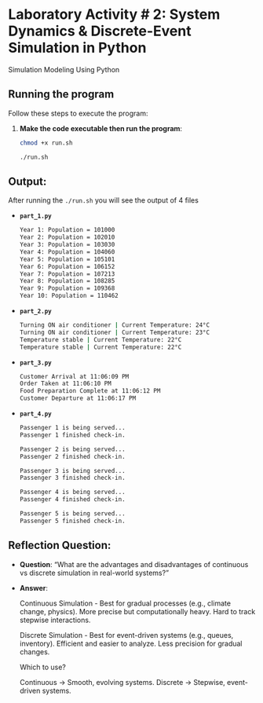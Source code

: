 # Laboratory Activity # 2: System Dynamics & Discrete-Event Simulation in Python

Simulation Modeling Using Python

## Running the program

Follow these steps to execute the program:

1. **Make the code executable then run the program**:
    ```bash
    chmod +x run.sh
    ```
    ```bash
    ./run.sh
    ```

## Output:

After running the `./run.sh` you will see the output of 4 files

- **`part_1.py`**
    ```bash
    Year 1: Population = 101000
    Year 2: Population = 102010
    Year 3: Population = 103030
    Year 4: Population = 104060
    Year 5: Population = 105101
    Year 6: Population = 106152
    Year 7: Population = 107213
    Year 8: Population = 108285
    Year 9: Population = 109368
    Year 10: Population = 110462
    ```

- **`part_2.py`**
    ```bash
    Turning ON air conditioner | Current Temperature: 24°C
    Turning ON air conditioner | Current Temperature: 23°C
    Temperature stable | Current Temperature: 22°C
    Temperature stable | Current Temperature: 22°C
    ```

- **`part_3.py`**
    ```bash
    Customer Arrival at 11:06:09 PM
    Order Taken at 11:06:10 PM
    Food Preparation Complete at 11:06:12 PM
    Customer Departure at 11:06:17 PM
    ```
- **`part_4.py`**
    ```bash
    Passenger 1 is being served...
    Passenger 1 finished check-in.

    Passenger 2 is being served...
    Passenger 2 finished check-in.

    Passenger 3 is being served...
    Passenger 3 finished check-in.

    Passenger 4 is being served...
    Passenger 4 finished check-in.

    Passenger 5 is being served...
    Passenger 5 finished check-in.
    ```

## Reflection Question: 
- **Question**: “What are the advantages and disadvantages of continuous vs discrete simulation in real-world systems?”

- **Answer**: 

    Continuous Simulation - Best for gradual processes (e.g., climate change, physics). More precise but computationally heavy. Hard to track stepwise interactions.

    Discrete Simulation - Best for event-driven systems (e.g., queues, inventory). Efficient and easier to analyze. Less precision for gradual changes.

    Which to use?

    Continuous → Smooth, evolving systems.
    Discrete → Stepwise, event-driven systems.